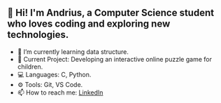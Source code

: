## 👋 Hi! I'm Andrius, a Computer Science student who loves coding and exploring new technologies.
- 🌱 I’m currently learning data structure.
- 🚀 Current Project: Developing an interactive online puzzle game for children.
- 💻 Languages: C, Python.
- ⚙️ Tools: Git, VS Code.
- 📫 How to reach me: [LinkedIn](https://www.linkedin.com/in/richtjhie-hartawan-agusta-405883259)

<!--
**RichtjhieHartawanAgusta/RichtjhieHartawanAgusta** is a ✨ _special_ ✨ repository because its `README.md` (this file) appears on your GitHub profile.

Here are some ideas to get you started:

- 🔭 I’m currently working on ...
- 🌱 I’m currently learning ...
- 👯 I’m looking to collaborate on ...
- 🤔 I’m looking for help with ...
- 💬 Ask me about ...
- 📫 How to reach me: ...
- 😄 Pronouns: ...
- ⚡ Fun fact: ...
-->
